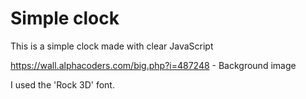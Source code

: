 # Simple clock

This is a simple clock made with clear JavaScript

https://wall.alphacoders.com/big.php?i=487248 - Background image

I used the 'Rock 3D' font.
